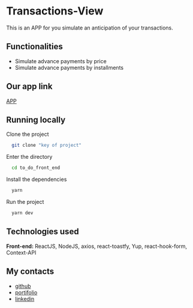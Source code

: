 # Transactions-View



This is an APP for you simulate an anticipation of your transactions.


## Functionalities

- Simulate advance payments by price
- Simulate advance payments by installments



## Our app link

[APP](https://transactions-view.vercel.app/)


## Running locally

Clone the project

```bash
  git clone "key of project"
```

Enter the directory

```bash
  cd to_do_front_end
```

Install the dependencies

```bash
  yarn
```

Run the project

```bash
  yarn dev
```



## Technologies used


**Front-end:** ReactJS, NodeJS, axios,  react-toastfy, Yup, react-hook-form, Context-API


## My contacts


- [github](https://github.com/hyanlopes)
- [portifolio](https://hyan-portifolio.vercel.app/)
- [linkedin](https://www.linkedin.com/in/hyanlopes/)
